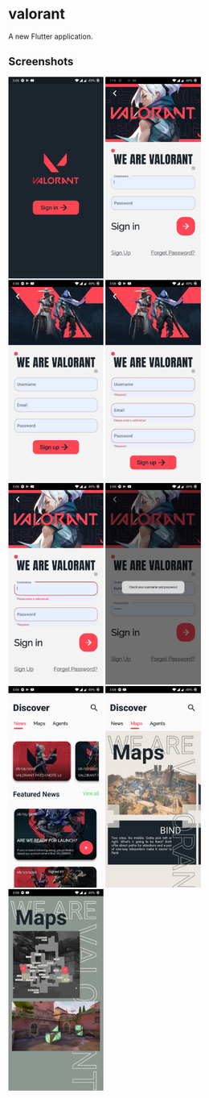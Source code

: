 # valorant

A new Flutter application.



## Screenshots

<img src="screenshots/ss10.jpg" height="400em" />   <img src="screenshots/ss4.jpg" height="400em" />   <img src="screenshots/ss8.jpg" height="400em" />   <img src="screenshots/ss9.jpg" height="400em" />   <img src="screenshots/ss6.jpg" height="400em" />    <img src="screenshots/ss1.jpg" height="400em" />    <img src="screenshots/ss7.jpg" height="400em" />   <img src="screenshots/ss2.jpg" height="400em" />    <img src="screenshots/ss5.jpg" height="400em" />




